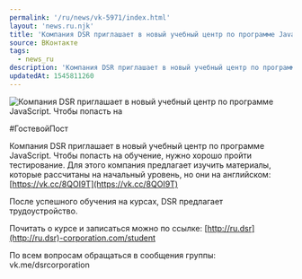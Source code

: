 ```yaml
---
permalink: '/ru/news/vk-5971/index.html'
layout: 'news.ru.njk'
title: 'Компания DSR приглашает в новый учебный центр по программе JavaScript.'
source: ВКонтакте
tags:
  - news_ru
description: 'Компания DSR приглашает в новый учебный центр по программе JavaScript.'
updatedAt: 1545811260
---
```

![Компания DSR приглашает в новый учебный центр по программе JavaScript. Чтобы попасть на](https://sun9-30.userapi.com/impf/c848416/v848416522/eab4b/OUPsC9hnyMM.jpg?size=1280x850&quality=96&sign=0c684c2e510f7728213536f272a8be13&c_uniq_tag=bhlqIefziySGVzItlQGYYdXTIhefXvuMnHf8vysKVRI&type=album)

#ГостевойПост

Компания DSR приглашает в новый учебный центр по программе JavaScript. Чтобы попасть на обучение, нужно хорошо пройти тестирование. Для этого компания предлагает изучить материалы, которые рассчитаны на начальный уровень, но они на английском: [https://vk.cc/8QOI9T](https://vk.cc/8QOI9T)

После успешного обучения на курсах, DSR предлагает трудоустройство.

Почитать о курсе и записаться можно по ссылке: [http://ru.dsr](http://ru.dsr)-corporation.com/student

По всем вопросам обращаться в сообщения группы: vk.me/dsrcorporation
